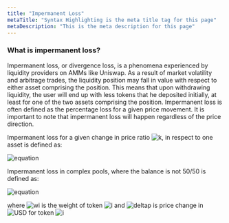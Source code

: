 ```yaml
---
title: "Impermanent Loss"
metaTitle: "Syntax Highlighting is the meta title tag for this page"
metaDescription: "This is the meta description for this page"
---
```


### What is impermanent loss?
Impermanent loss, or divergence loss, is a phenomena experienced by liquidity providers on AMMs like Uniswap. As a result of market volatility and arbitrage trades, the liquidity position may fall in value with respect to either asset comprising the position. This means that upon withdrawing liquidity, the user will end up with less tokens that he deposited initially, at least for one of the two assets comprising the position. Impermanent loss is often defined as the percentage loss for a given price movement. It is important to note that impermanent loss will happen regardless of the price direction.

Impermanent loss for a given change in price ratio ![k](https://render.githubusercontent.com/render/math?math=%7Bk%7D), in respect to one asset is defined as:

![equation](https://render.githubusercontent.com/render/math?math=IL_%7B(k)%7D%20%3D%20%5Cfrac%7B2%5Csqrt%7Bk%7D%7D%20%7B1%2Bk%7D%20-1%0A)


Impermanent loss in complex pools, where the balance is not 50/50 is defined as:

![equation](https://render.githubusercontent.com/render/math?math=%5Cfrac%7B%5Cprod_%7Bi%7D(%7B%5CDelta%7Dp%5E%7B%5C!i%7D_%7B%5CUSD%7D)%5Ewi%7D%20%7B%5Csum_%7Bi%7D(%7B%5CDelta%7Dp%5E%7B%5C!i%7D_%7B%5CUSD%7D%5Ctimes%7Bwi%7D)%7D-1%0A)

where ![wi](https://render.githubusercontent.com/render/math?math=w_%7Bi%7D) is the weight of token ![i](https://render.githubusercontent.com/render/math?math=%7Bi%7D) and ![deltap](https://render.githubusercontent.com/render/math?math=%7B%5CDelta%7Dp%5E%7B%5C!i%7D_%7B%5CUSD%7D) is price change in ![USD](https://render.githubusercontent.com/render/math?math=%7BUSD%7D) for token ![i](https://render.githubusercontent.com/render/math?math=%7Bi%7D)